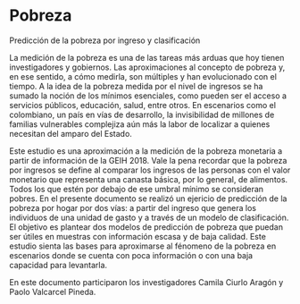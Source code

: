 # Pobreza
 Predicción de la pobreza por ingreso y clasificación 

La medición de la pobreza es una de las tareas más arduas que hoy tienen investigadores y gobiernos. Las aproximaciones al concepto de pobreza y, en ese sentido, a cómo medirla, son múltiples y han evolucionado con el tiempo. A la idea de la pobreza medida por el nivel de ingresos se ha sumado la noción de los mínimos esenciales, como pueden ser el acceso a servicios públicos, educación, salud, entre otros. En escenarios como el colombiano,  un país en vías de desarrollo, la invisibilidad de millones de familias vulnerables complejiza aún más la labor de localizar a quienes necesitan del amparo del Estado. 

Este estudio es una aproximación a la medición de la pobreza monetaria a partir de información de la GEIH 2018. Vale la pena recordar que la pobreza por ingresos se define al comparar los ingresos de las personas con el valor monetario que representa una canasta básica, por lo general, de alimentos. Todos los que estén por debajo de ese umbral mínimo se consideran pobres. En el presente documento se realizó un ejericio de predicción de la pobreza por hogar por dos vías: a partir del ingreso que genera los individuos de una unidad de gasto y a través de un modelo de clasificación. El objetivo es plantear dos modelos de predicción de pobreza que puedan ser útiles en muestras con información escasa y de baja calidad. Este estudio sienta las bases para aproximarse al fénomeno de la pobreza en escenarios donde se cuenta con poca información o con una baja capacidad para levantarla. 

En este documento participaron los investigadores Camila Ciurlo Aragón y Paolo Valcarcel Pineda. 
